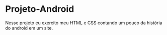 # Projeto-Android
Nesse projeto eu exercito meu HTML e CSS contando um pouco da história do android em um site.
